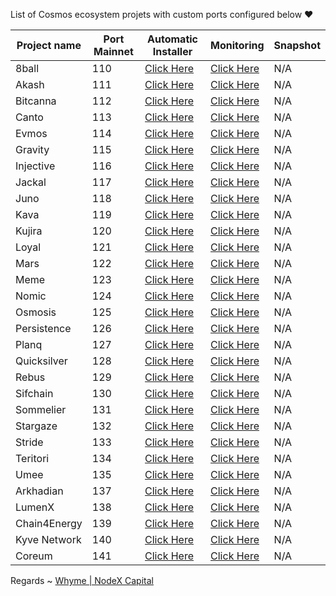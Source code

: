 List of Cosmos ecosystem projets with custom ports configured below ❤



| Project name | Port Mainnet | Automatic Installer                           | Monitoring                                       | Snapshot |
|--------------|--------------|-----------------------------------------------|--------------------------------------------------|----------|
| 8ball          | 110           | [Click Here](./8ball/README.md)         | [Click Here](./8ball/monitoring/README.md)         |   N/A    |
| Akash        | 111           | [Click Here](./akash/README.md)       | [Click Here](./akash/monitoring/README.md)       |   N/A    |
| Bitcanna       | 112           | [Click Here](./bitcanna/README.md)        | [Click Here](./bitcanna/monitoring/README.md)        |   N/A    |    
| Canto     | 113           | [Click Here](./canto/README.md)    | [Click Here](./canto/monitoring/README.md)    |   N/A    |         
| Evmos       | 114           | [Click Here](./evmos/README.md)      | [Click Here](./evmos/monitoring/README.md)      |   N/A    |
| Gravity         | 115           | [Click Here](./gravity/README.md)        | [Click Here](./gravity/monitoring/README.md)        |   N/A    |
| Injective         | 116          | [Click Here](./injective/README.md)        | [Click Here](./injective/monitoring/README.md)        |   N/A    |
| Jackal      | 117          | [Click Here](./jackal/README.md)     | [Click Here](./jackal/monitoring/README.md)     |   N/A    |
| Juno       | 118         | [Click Here](./juno/README.md)      | [Click Here](./juno/monitoring/README.md)      |   N/A    |
| Kava        | 119           | [Click Here](./kava/README.md)       | [Click Here](./kava/monitoring/README.md)       |   N/A    |
| Kujira       | 120           | [Click Here](./kujira/README.md)      | [Click Here](./kujira/monitoring/README.md)      |   N/A    |
| Loyal       | 121           | [Click Here](./loyal/README.md)      | [Click Here](./loyal/monitoring/README.md)      |   N/A    |
| Mars        | 122          | [Click Here](./mars/README.md)         | [Click Here](./mars/monitoring/README.md)         |   N/A    |
| Meme         | 123           | [Click Here](./meme/README.md)        | [Click Here](./meme/monitoring/README.md)        |   N/A    |
| Nomic       | 124           | [Click Here](./nomic/README.md)      | [Click Here](./nomic/monitoring/README.md)      |   N/A    |
| Osmosis         | 125           | [Click Here](./osmosis/README.md)        | [Click Here](./osmosis/monitoring/README.md)        |   N/A    |
| Persistence       | 126           | [Click Here](./persistence/README.md)      | [Click Here](./persistence/monitoring/README.md)      |   N/A    |
| Planq         | 127           | [Click Here](./planq/README.md)        | [Click Here](./planq/monitoring/README.md)        |   N/A    |
| Quicksilver      | 128           | [Click Here](./quicksilver/README.md)     | [Click Here](./quicksilver/monitoring/README.md)     |   N/A    |
| Rebus       | 129           | [Click Here](./rebus/README.md)     | [Click Here](./rebus/monitoring/README.md)     |   N/A    |
| Sifchain       | 130           | [Click Here](./sifchain/README.md)        | [Click Here](./sifchain/monitoring/README.md)        |   N/A    |
| Sommelier       | 131           | [Click Here](./sommelier/README.md)        | [Click Here](./sommelier/monitoring/README.md)        |   N/A    |
| Stargaze       | 132           | [Click Here](./stargaze/README.md)        | [Click Here](./stargaze/monitoring/README.md)        |   N/A    |
| Stride       | 133           | [Click Here](./stride/README.md)        | [Click Here](./babylostriden/monitoring/README.md)        |   N/A    |
| Teritori       | 134           | [Click Here](./teritori/README.md)        | [Click Here](./teritori/monitoring/README.md)        |   N/A    |
| Umee       | 135           | [Click Here](./umee/README.md)        | [Click Here](./umee/monitoring/README.md)        |   N/A    |
| Arkhadian       | 137           | [Click Here](./arkhadian/README.md)        | [Click Here](./arkhadina/monitoring/README.md)        |   N/A    |
| LumenX       | 138           | [Click Here](./lumenx/README.md)        | [Click Here](./lumenx/monitoring/README.md)        |   N/A    |
| Chain4Energy       | 139          | [Click Here](./4energy/README.md)        | [Click Here](./4energy/monitoring/README.md)        |   N/A    |
| Kyve Network       | 140          | [Click Here](./kyve/README.md)        | [Click Here](./kyve/monitoring/README.md)        |   N/A    |
| Coreum       | 141          | [Click Here](./coreum/README.md)        | [Click Here](./coreum/monitoring/README.md)        |   N/A    |



Regards ~ [Whyme | NodeX Capital](https://discord.com/users/928575843641479198)
